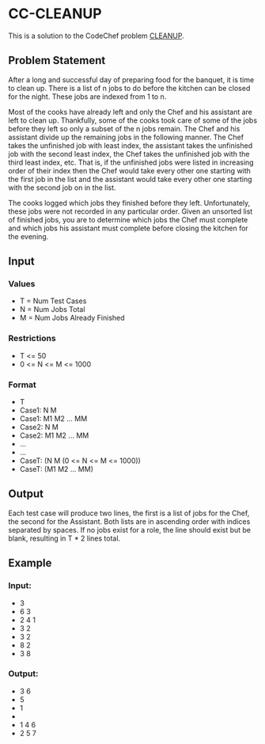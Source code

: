 # CC-CLEANUP
This is a solution to the CodeChef problem [CLEANUP](https://www.codechef.com/problems/CLEANUP).

## Problem Statement
After a long and successful day of preparing food for the banquet, it is time to clean up. There is a list of n jobs to do before the kitchen can be closed for the night. These jobs are indexed from 1 to n.

Most of the cooks have already left and only the Chef and his assistant are left to clean up. Thankfully, some of the cooks took care of some of the jobs before they left so only a subset of the n jobs remain. The Chef and his assistant divide up the remaining jobs in the following manner. The Chef takes the unfinished job with least index, the assistant takes the unfinished job with the second least index, the Chef takes the unfinished job with the third least index, etc. That is, if the unfinished jobs were listed in increasing order of their index then the Chef would take every other one starting with the first job in the list and the assistant would take every other one starting with the second job on in the list.

The cooks logged which jobs they finished before they left. Unfortunately, these jobs were not recorded in any particular order. Given an unsorted list of finished jobs, you are to determine which jobs the Chef must complete and which jobs his assistant must complete before closing the kitchen for the evening.

## Input

### Values

* T = Num Test Cases
* N = Num Jobs Total
* M = Num Jobs Already Finished 

### Restrictions

* T <= 50
* 0 <= N <= M <= 1000

### Format

* T 
* Case1: N M
* Case1: M1 M2 ... MM
* Case2: N M
* Case2: M1 M2 ... MM
* ...
* ...
* CaseT: (N M (0 <= N <= M <= 1000))
* CaseT: (M1 M2 ... MM)

## Output

Each test case will produce two lines, the first is a list of jobs for the Chef, the second for the Assistant. Both lists are in ascending order with indices separated by spaces. If no jobs exist for a role, the line should exist but be blank, resulting in T * 2 lines total.

## Example

### Input:

* 3
* 6 3
* 2 4 1
* 3 2
* 3 2
* 8 2
* 3 8

### Output:

* 3 6
* 5
* 1
* 
* 1 4 6
* 2 5 7
